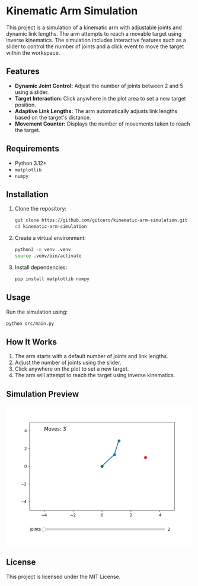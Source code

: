 # Kinematic Arm Simulation

This project is a simulation of a kinematic arm with adjustable joints and dynamic link lengths. The arm attempts to reach a movable target using inverse kinematics. The simulation includes interactive features such as a slider to control the number of joints and a click event to move the target within the workspace.

## Features
- **Dynamic Joint Control:** Adjust the number of joints between 2 and 5 using a slider.
- **Target Interaction:** Click anywhere in the plot area to set a new target position.
- **Adaptive Link Lengths:** The arm automatically adjusts link lengths based on the target's distance.
- **Movement Counter:** Displays the number of movements taken to reach the target.

## Requirements
- Python 3.12+
- `matplotlib`
- `numpy`

## Installation
1. Clone the repository:
   ```bash
   git clone https://github.com/gitcero/kinematic-arm-simulation.git
   cd kinematic-arm-simulation
   ```
2. Create a virtual environment:
   ```bash
   python3 -m venv .venv
   source .venv/bin/activate
   ```
3. Install dependencies:
   ```bash
   pip install matplotlib numpy
   ```

## Usage
Run the simulation using:
```bash
python src/main.py
```

## How It Works
1. The arm starts with a default number of joints and link lengths.
2. Adjust the number of joints using the slider.
3. Click anywhere on the plot to set a new target.
4. The arm will attempt to reach the target using inverse kinematics.

## Simulation Preview
![Kinematic Arm Simulation](notebooks/kinematic_arm_simulation.gif)

## License
This project is licensed under the MIT License.